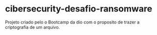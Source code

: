 # cibersecurity-desafio-ransomware
Projeto criado pelo o Bootcamp da dio com o proposito de trazer a criptografia de um arquivo. 
